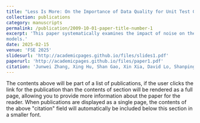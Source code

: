 ```yaml
---
title: "Less Is More: On the Importance of Data Quality for Unit Test Generation"
collection: publications
category: manuscripts
permalink: /publication/2009-10-01-paper-title-number-1
excerpt: 'This paper systematically examines the impact of noise on the performance of learning-based test generation
models.'
date: 2025-02-15
venue: 'FSE 2025'
slidesurl: 'http://academicpages.github.io/files/slides1.pdf'
paperurl: 'http://academicpages.github.io/files/paper1.pdf'
citation: 'Junwei Zhang, Xing Hu, Shan Gao, Xin Xia, David Lo, Shanping Li. (2025). &quot;Less Is More: On the Importance of Data Quality for Unit Test Generation.&quot; <i>FSE 2025</i>. 1(1).'
---
```


The contents above will be part of a list of publications, if the user clicks the link for the publication than the contents of section will be rendered as a full page, allowing you to provide more information about the paper for the reader. When publications are displayed as a single page, the contents of the above "citation" field will automatically be included below this section in a smaller font.
